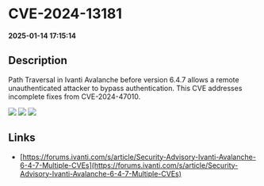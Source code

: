 # CVE-2024-13181

**2025-01-14 17:15:14**

## Description
Path Traversal in Ivanti Avalanche before version 6.4.7 allows a remote unauthenticated attacker to bypass authentication. This CVE addresses incomplete fixes from CVE-2024-47010.

![](https://img.shields.io/static/v1?label=Score&message=7.3&color=red)
![](https://img.shields.io/static/v1?label=Severity&message=HIGH&color=red)
![](https://img.shields.io/static/v1?label=CWE&message=Traversal&color=green)

## Links
- [https://forums.ivanti.com/s/article/Security-Advisory-Ivanti-Avalanche-6-4-7-Multiple-CVEs](https://forums.ivanti.com/s/article/Security-Advisory-Ivanti-Avalanche-6-4-7-Multiple-CVEs)
